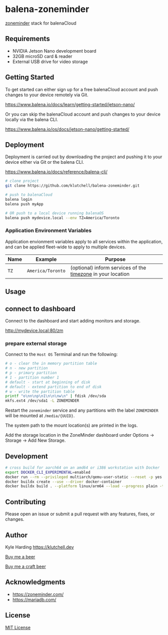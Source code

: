 # balena-zoneminder

[zoneminder](https://www.zoneminder.com/) stack for balenaCloud

## Requirements

- NVIDIA Jetson Nano development board
- 32GB microSD card & reader
- External USB drive for video storage

## Getting Started

To get started can either sign up for a free balenaCloud account and push changes to your device remotely via Git.

<https://www.balena.io/docs/learn/getting-started/jetson-nano/>

Or you can skip the balenaCloud account and push changes to your device locally via the balena CLI.

<https://www.balena.io/os/docs/jetson-nano/getting-started/>

## Deployment

Deployment is carried out by downloading the project and pushing it to your device either via Git or the balena CLI.

<https://www.balena.io/docs/reference/balena-cli/>

```bash
# clone project
git clone https://github.com/klutchell/balena-zoneminder.git

# push to balenaCloud
balena login
balena push myApp

# OR push to a local device running balenaOS
balena push mydevice.local --env TZ=America/Toronto
```

### Application Environment Variables

Application envionment variables apply to all services within the application, and can be applied fleet-wide to apply to multiple devices.

|Name|Example|Purpose|
|---|---|---|
|`TZ`|`America/Toronto`|(optional) inform services of the [timezone](https://en.wikipedia.org/wiki/List_of_tz_database_time_zones) in your location|

## Usage

## connect to dashboard

Connect to the dashboard and start adding monitors and storage.

<http://mydevice.local:80/zm>

### prepare external storage

Connect to the `Host OS` Terminal and run the following:

```bash
# o - clear the in memory partition table
# n - new partition
# p - primary partition
# 1 - partition number 1
# default - start at beginning of disk
# default - extend partition to end of disk
# w - write the partition table
printf "o\nn\np\n1\n\n\nw\n" | fdisk /dev/sda
mkfs.ext4 /dev/sda1 -L ZONEMINDER
```

Restart the `zoneminder` service and any partitions with the label `ZONEMINDER` will be mounted at `/media/{UUID}`.

The system path to the mount location(s) are printed in the logs.

Add the storage location in the ZoneMinder dashboard under Options -> Storage -> Add New Storage.

## Development

```bash
# cross build for aarch64 on an amd64 or i386 workstation with Docker
export DOCKER_CLI_EXPERIMENTAL=enabled
docker run --rm --privileged multiarch/qemu-user-static --reset -p yes
docker buildx create --use --driver docker-container
docker buildx build . --platform linux/arm64 --load --progress plain -t zoneminder
```

## Contributing

Please open an issue or submit a pull request with any features, fixes, or changes.

## Author

Kyle Harding <https://klutchell.dev>

[Buy me a beer](https://kyles-tip-jar.myshopify.com/cart/31356319498262:1?channel=buy_button)

[Buy me a craft beer](https://kyles-tip-jar.myshopify.com/cart/31356317859862:1?channel=buy_button)

## Acknowledgments

- <https://zoneminder.com/>
- <https://mariadb.com/>

## License

[MIT License](./LICENSE)
